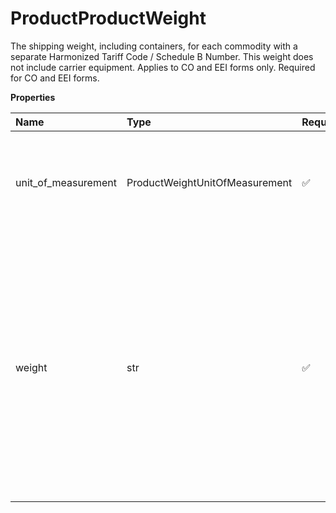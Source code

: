 # ProductProductWeight

The shipping weight, including containers, for each commodity with a separate Harmonized Tariff Code / Schedule B Number. This weight does not include carrier equipment. Applies to CO and EEI forms only. Required for CO and EEI forms.

**Properties**

| Name                | Type                           | Required | Description                                                                                                                                                                                                                       |
| :------------------ | :----------------------------- | :------- | :-------------------------------------------------------------------------------------------------------------------------------------------------------------------------------------------------------------------------------- |
| unit_of_measurement | ProductWeightUnitOfMeasurement | ✅       | Container tag for the Unit of Measurement of weight. Applies to CO and EEI forms only.                                                                                                                                            |
| weight              | str                            | ✅       | Weight of Product. Applies to CO and EEI forms only. Valid characters are 0-9 and '.' (Decimal point). Limit to 1 digit after the decimal. The maximum length of the field is 5 including '.' and can hold up to 1 decimal place. |

<!-- This file was generated by liblab | https://liblab.com/ -->
